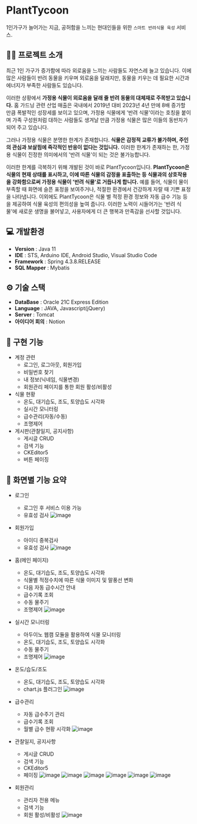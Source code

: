 # PlantTycoon
1인가구가 늘어가는 지금, 공허함을 느끼는 현대인들을 위한 `스마트 반려식물 육성` 서비스.

## 👨‍🏫 프로젝트 소개
최근 1인 가구가 증가함에 따라 외로움을 느끼는 사람들도 자연스레 늘고 있습니다. 이에 많은 사람들이 반려 동물을 키우며 외로움을 달래지만, 동물을 키우는 데 필요한 시간과 에너지가 부족한 사람들도 있습니다.

이러한 상황에서 **가정용 식물이 외로움을 달래 줄 반려 동물의 대체재로 주목받고 있습니다.** 홈 가드닝 관련 산업 매출은 국내에서 2019년 대비 2023년 4년 만에 8배 증가할 만큼 폭발적인 성장세를 보이고 있으며, 가정용 식물에게 '반려 식물'이라는 호칭을 붙이며 가족 구성원처럼 대하는 사람들도 생겨날 만큼 가정용 식물은 많은 이들의 동반자가 되어 주고 있습니다.

그러나 가정용 식물은 분명한 한계가 존재합니다. **식물은 감정적 교류가 불가하며, 주인의 관심과 보살핌에 즉각적인 반응이 없다는 것입니다.** 이러한 한계가 존재하는 한, 가정용 식물이 진정한 의미에서의 '반려 식물'이 되는 것은 불가능합니다.

이러한 한계를 극복하기 위해 개발된 것이 바로 PlantTycoon입니다. **PlantTycoon은 식물의 현재 상태를 표시하고, 이에 따른 식물의 감정을 표출하는 등 식물과의 상호작용을 강화함으로써 가정용 식물이 '반려 식물'로 거듭나게 합니다.** 예를 들어, 식물이 물이 부족할 때 화면에 슬픈 표정을 보여주거나, 적절한 환경에서 건강하게 자랄 때 기쁜 표정을 나타냅니다. 이외에도 PlantTycoon은 식물 별 적정 환경 정보와 자동 급수 기능 등을 제공하여 식물 육성의 편의성을 높여 줍니다. 이러한 노력이 시들어가는 '반려 식물'에 새로운 생명을 불어넣고, 사용자에게 더 큰 행복과 만족감을 선사할 것입니다.

## 💻 개발환경
- **Version** : Java 11
- **IDE** : STS, Arduino IDE, Android Studio, Visual Studio Code
- **Framework** : Spring 4.3.8.RELEASE
- **SQL Mapper** : Mybatis

## ⚙️ 기술 스택
- **DataBase** : Oracle 21C Express Edition
- **Language** : JAVA, Javascript(jQuery)
- **Server** : Tomcat
- **아이디어 회의** : Notion

## 📌 구현 기능
- 계정 관련
  - 로그인, 로그아웃, 회원가입
  - 비밀번호 찾기
  - 내 정보(닉네임, 식물변경)
  - 회원관리 페이지를 통한 회원 활성/비활성
- 식물 현황
  - 온도, 대기습도, 조도, 토양습도 시각화
  - 실시간 모니터링
  - 급수관리(자동/수동)
  - 조명제어
- 게시판(관찰일지, 공지사항)
  - 게시글 CRUD
  - 검색 기능
  - CKEditor5
  - 버튼 페이징

## 📝 화면별 기능 요약
- 로그인
  - 로그인 후 서비스 이용 가능
  - 유효성 검사
![image](https://github.com/Erosaddy/PlantTycoon/assets/55119669/cb839138-8208-4ff7-a7f3-8ed74682e2b5)

- 회원가입
  - 아이디 중복검사
  - 유효성 검사
![image](https://github.com/Erosaddy/PlantTycoon/assets/55119669/db5dd7f9-dbf4-4777-8feb-5d09cdd9a536)


- 홈(메인 페이지)
  - 온도, 대기습도, 조도, 토양습도 시각화
  - 식물별 적정수치에 따른 식물 이미지 및 말풍선 변화
  - 다음 자동 급수시간 안내
  - 급수기록 조회
  - 수동 물주기
  - 조명제어
![image](https://github.com/Erosaddy/PlantTycoon/assets/55119669/9b6f1321-8c32-4f6c-a3bd-ba7e6bd2c867)

- 실시간 모니터링
  - 아두이노 웹캠 모듈을 활용하여 식물 모니터링
  - 온도, 대기습도, 조도, 토양습도 시각화
  - 수동 물주기
  - 조명제어
![image](https://github.com/Erosaddy/PlantTycoon/assets/55119669/53bc50bd-be3c-40dc-a8db-e8d69e134e60)

- 온도/습도/조도
  - 온도, 대기습도, 조도, 토양습도 시각화
  - chart.js 플러그인
![image](https://github.com/Erosaddy/PlantTycoon/assets/55119669/456d3ec8-e697-4d2a-9d26-a2d6bcf999fa)

- 급수관리
  - 자동 급수주기 관리
  - 급수기록 조회
  - 월별 급수 현황 시각화
![image](https://github.com/Erosaddy/PlantTycoon/assets/55119669/cb2632a8-6bfd-4a28-8583-d5d4d29034c1)

- 관찰일지, 공지사항
  - 게시글 CRUD
  - 검색 기능
  - CKEditor5
  - 페이징
![image](https://github.com/Erosaddy/PlantTycoon/assets/55119669/6302c516-89f7-4e49-9b69-bc6a571cebdf)
![image](https://github.com/Erosaddy/PlantTycoon/assets/55119669/53fc5ae8-ba97-4675-9dc7-bac16980726e)
![image](https://github.com/Erosaddy/PlantTycoon/assets/55119669/85efc250-5293-4933-97b5-83ffd15a50fb)
![image](https://github.com/Erosaddy/PlantTycoon/assets/55119669/967fe0ce-b399-41a5-96fa-ceca322e6eba)
![image](https://github.com/Erosaddy/PlantTycoon/assets/55119669/e00df0fe-ef47-4e44-900d-d86b6cc29cc7)
![image](https://github.com/Erosaddy/PlantTycoon/assets/55119669/6513fbcf-90a8-4922-97b4-74141f253d77)

- 회원관리
  - 관리자 전용 메뉴
  - 검색 기능
  - 회원 활성/비활성
![image](https://github.com/Erosaddy/PlantTycoon/assets/55119669/730c8bce-72a5-4c06-92e7-8f0f8223ca32)




  
